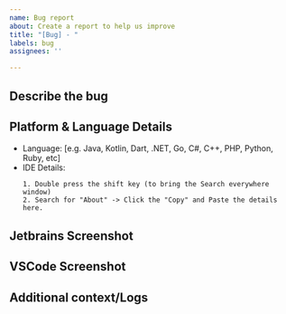 ```yaml
---
name: Bug report
about: Create a report to help us improve
title: "[Bug] - "
labels: bug
assignees: ''

---
```


## Describe the bug

<!-- A clear and concise description of what the bug is.) -->

## Platform & Language Details 
- Language: [e.g. Java, Kotlin, Dart, .NET, Go, C#, C++, PHP, Python, Ruby, etc]
- IDE Details:  
  ```
  1. Double press the shift key (to bring the Search everywhere window)
  2. Search for "About" -> Click the "Copy" and Paste the details here.
  ```

## Jetbrains Screenshot

## VSCode Screenshot

## Additional context/Logs
<!-- Add any other context about the problem here. -->
